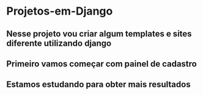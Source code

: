 # Projetos-em-Django
## Nesse projeto vou criar algum templates e sites diferente utilizando django
## Primeiro vamos começar com painel de cadastro
## Estamos estudando para obter mais resultados
